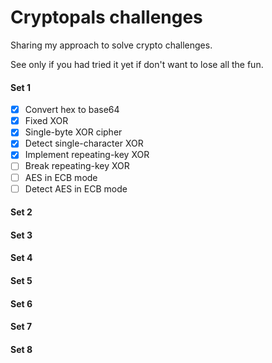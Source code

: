 # Cryptopals challenges

Sharing my approach to solve crypto challenges.

See only if you had tried it yet if don't want to lose all the fun. 

#### Set 1
- [x] Convert hex to base64
- [x] Fixed XOR
- [x] Single-byte XOR cipher
- [x] Detect single-character XOR
- [x] Implement repeating-key XOR
- [ ] Break repeating-key XOR
- [ ] AES in ECB mode
- [ ] Detect AES in ECB mode

#### Set 2
#### Set 3
#### Set 4
#### Set 5
#### Set 6
#### Set 7
#### Set 8
